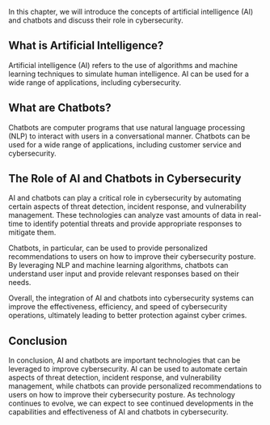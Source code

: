 
In this chapter, we will introduce the concepts of artificial intelligence (AI) and chatbots and discuss their role in cybersecurity.

What is Artificial Intelligence?
--------------------------------

Artificial intelligence (AI) refers to the use of algorithms and machine learning techniques to simulate human intelligence. AI can be used for a wide range of applications, including cybersecurity.

What are Chatbots?
------------------

Chatbots are computer programs that use natural language processing (NLP) to interact with users in a conversational manner. Chatbots can be used for a wide range of applications, including customer service and cybersecurity.

The Role of AI and Chatbots in Cybersecurity
--------------------------------------------

AI and chatbots can play a critical role in cybersecurity by automating certain aspects of threat detection, incident response, and vulnerability management. These technologies can analyze vast amounts of data in real-time to identify potential threats and provide appropriate responses to mitigate them.

Chatbots, in particular, can be used to provide personalized recommendations to users on how to improve their cybersecurity posture. By leveraging NLP and machine learning algorithms, chatbots can understand user input and provide relevant responses based on their needs.

Overall, the integration of AI and chatbots into cybersecurity systems can improve the effectiveness, efficiency, and speed of cybersecurity operations, ultimately leading to better protection against cyber crimes.

Conclusion
----------

In conclusion, AI and chatbots are important technologies that can be leveraged to improve cybersecurity. AI can be used to automate certain aspects of threat detection, incident response, and vulnerability management, while chatbots can provide personalized recommendations to users on how to improve their cybersecurity posture. As technology continues to evolve, we can expect to see continued developments in the capabilities and effectiveness of AI and chatbots in cybersecurity.
